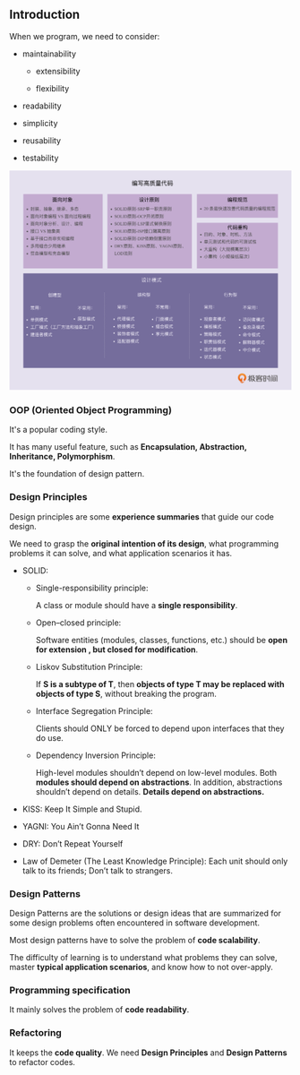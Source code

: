 ## Introduction

When we program, we need to consider:

- maintainability

  - extensibility

  - flexibility

- readability

- simplicity

- reusability

- testability

![intro](./img/intro.png)

### OOP (Oriented Object Programming)

It's a popular coding style.

It has many useful feature, such as **Encapsulation, Abstraction, Inheritance, Polymorphism**.

It's the foundation of design pattern.

### Design Principles

Design principles are some **experience summaries** that guide our code design.

We need to grasp the **original intention of its design**, what programming problems it can solve, and what application scenarios it has.

- SOLID:

  - Single-responsibility principle:

    A class or module should have a **single responsibility**.

  - Open–closed principle:

    Software entities (modules, classes, functions, etc.) should be **open for extension , but closed for modification**.

  - Liskov Substitution Principle:

    If **S is a subtype of T**, then **objects of type T may be replaced with objects of type S**, without breaking the program.
  
  - Interface Segregation Principle:

    Clients should ONLY be forced to depend upon interfaces that they do use.
  
  - Dependency Inversion Principle:

    High-level modules shouldn’t depend on low-level modules. Both **modules should depend on abstractions**. In addition, abstractions shouldn’t depend on details. **Details depend on abstractions.**

- KISS: Keep It Simple and Stupid.

- YAGNI: You Ain’t Gonna Need It

- DRY: Don’t Repeat Yourself

- Law of Demeter (The Least Knowledge Principle): Each unit should only talk to its friends; Don’t talk to strangers.

### Design Patterns

Design Patterns are the solutions or design ideas that are summarized for some design problems often encountered in software development.

Most design patterns have to solve the problem of **code scalability**.

The difficulty of learning is to understand what problems they can solve, master **typical application scenarios**, and know how to not over-apply.

### Programming specification

It mainly solves the problem of **code readability**.

### Refactoring

It keeps the **code quality**. We need **Design Principles** and **Design Patterns** to refactor codes.
